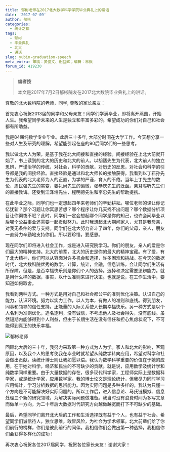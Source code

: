 ```yaml
---
title: 郁彬老师在2017北大数学科学学院毕业典礼上的讲话 
date: '2017-07-09'
author: 郁彬
categories:
  - 统计之都
tags:
  - 郁彬
  - 毕业典礼
  - 北大
  - 讲话
slug: yubin-graduation-speech
meta_extra: 审稿：黄俊文、谢益辉；编辑：林枫
forum_id: 419230
---
```


> **编者按**
> 
> 本文是2017年7月2日郁彬院友在2017北大数院毕业典礼上的讲话。

尊敬的北大数科院的老师，同学,  尊敬的家长亲友：

首先衷心祝贺2013届的同学和父母亲友！同学们学满毕业，即将离开燕园，开始人生。我希望同学未来的人生是独立和丰富多彩的。希望成功的你们对自己和社会都有所助益。

我是84届纯数学专业毕业。此后三十多年, 大部分时间在大学工作。今天想分享一些对人生及研究的理解。希望能引起在座的90后同学们的一些思考。

我以做北大人为荣，是基于我在北大间接和直接的经验。间接经验在上北大前就开始了，书上读到的北大的历史和北大的前人。以胡适先生为代表，北大前人的独立思辨，严谨治学的传统，对社会，科学的贡献，对历史的反思，对社会和科学的引导都是我的间接经验。直接经验是通过和北大师长的接触获得。我看到以丁石孙先生为代表的北大老师为人的正直，为学的严谨，育人的不倦。当年上丁先生的数论，周民强先生的实变，姜礼尚先生的偏微，张恭庆先生的泛函。亲耳聆听先生们的直接教诲。还受到江泽培先生，程明德先生和李忠先生的帮助提携。

在此毕业之际，同学们也一定想起四年来老师们的辛勤耕耘。哪位老师的课让你记忆犹新？那个习题让你冥思苦想？哪个程序让你几天找不出问题？哪个数据分析项目让你彻夜不眠？此时，同学们一定会想起哪个同学是你的知己，也许会问毕业以后哪个公益事业还需要一起贡献努力。此时我想起北大期间家人，尤其是我母亲，对我无条件的爱与支持。同学们在北大努力奋斗了四年，你们的父母，亲人，朋友一直努力辛勤地支持你们。所以要珍惜，要感恩。

现在同学们即将进入社会工作，或是进入研究院学习。你们的朋友，亲人的爱是你们最大的精神支持。北大的前辈，北大的历史是你的最大的精神宝藏。有了爱，有了北大精神，你们可以从容面对许多机会和选择，许多困难和挑战。在今天的数据时代，北大数科院优秀的数学，计算，统计，金融，信息训练，会让同学们生活有所保障。但是，是否幸福快乐则是你们个人的选择。选择和决定需要思辨能力。就是用什么样的数据，事实，以什么准则来进行决策。也就是说，在工作生活中，要知道如何取舍。

我看到两种方式。一种方式是用对自己和社会都公平的准则优化决策。认识自己的能力，认识环境。努力以实力工作，以人为本，有做人的准则和底线。得到朋友，同事和领导的信任支持。正能量的人际关系使人长期幸福快乐。另一种方式是以个人名利为准则优化，追名逐利，没有诚信，不考虑他人及社会得失，没有底线。虽然短期内能够得到个人利益，但由于长期生活在没有信任和担心焦虑状况下，不可能得到真正的快乐幸福。

![郁彬老师](https://user-images.githubusercontent.com/18381242/28365648-f6252d28-6cbb-11e7-9528-7be633543bc3.jpg)

回顾北大后的三十年，我努力采取第一种方式为人为学。家人和北大的影响，客观原因，以及我个人的思考使我在毕业时就希望从纯数学转向应用，希望对科学和社会做出贡献。读统计博士则让我如愿以偿。我认为数学科学重要的价值在于她的应用，在于她对科学，经济和民生的不可缺少的贡献。就是说，应用数学及统计学和纯数学同样重要。由于大量数据的存在，很多现代科学家，工程师实际上是数据科学家，或是统计学家，应用数学家。我的博士论文是理论统计，但我尽力同时学习应用统计，学习分析数据的思辨能力。因为实际问题是多种多样的，我认为只懂一个方向是不可能解决好实际问题的。所以工作后，进入信息论、马氏链模拟、信息处理三个新的研究领域，为解决实际问题做准备。我当时没有浪费时间为多写文章而做单一方向，为二十年后大数据时代研究方向越做越宽而打下不可缺少的基础。

最后，希望同学们离开北大后的工作和生活选择既有益于个人，也有益于社会。希望同学们诚信待人，独立思维，敢冒风险，为社会为学术领军。北大前辈们给了你们前行的榜样，你们是彼此前行的同伴。我相信你们会做出第一种选择，我相信你们会获得多样化的成功！

再次衷心祝贺各位2017届同学，祝贺各位家长亲友！谢谢大家！
